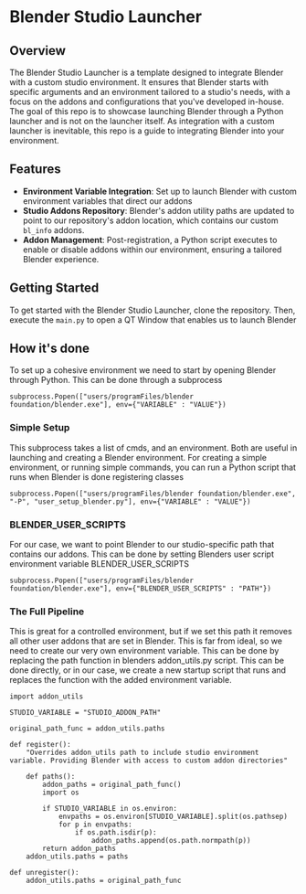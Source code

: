 # Blender Studio Launcher

## Overview
The Blender Studio Launcher is a template designed to integrate Blender with a custom studio environment. It ensures that Blender starts with specific arguments and an environment tailored to a studio's needs, with a focus on the addons and configurations that you've developed in-house. The goal of this repo is to showcase launching Blender through a Python launcher and is not on the launcher itself. As integration with a custom launcher is inevitable, this repo is a guide to integrating Blender into your environment. 

## Features
- **Environment Variable Integration**: Set up to launch Blender with custom environment variables that direct our addons
- **Studio Addons Repository**: Blender's addon utility paths are updated to point to our repository's addon location, which contains our custom `bl_info` addons.
- **Addon Management**: Post-registration, a Python script executes to enable or disable addons within our environment, ensuring a tailored Blender experience.

## Getting Started
To get started with the Blender Studio Launcher, clone the repository. Then, execute the `main.py` to open a QT Window that enables us to launch Blender

## How it's done
To set up a cohesive environment we need to start by opening Blender through Python. This can be done through a subprocess

```subprocess.Popen(["users/programFiles/blender foundation/blender.exe"], env={"VARIABLE" : "VALUE"})```

###  Simple Setup
This subprocess takes a list of cmds, and an environment. Both are useful in launching and creating a Blender environment. For creating a simple environment, or running simple commands, you can run a Python script that runs when Blender is done registering classes

```subprocess.Popen(["users/programFiles/blender foundation/blender.exe", "-P", "user_setup_blender.py"], env={"VARIABLE" : "VALUE"})```

### BLENDER_USER_SCRIPTS
For our case, we want to point Blender to our studio-specific path that contains our addons. This can be done by setting Blenders user script environment variable BLENDER_USER_SCRIPTS 

```subprocess.Popen(["users/programFiles/blender foundation/blender.exe"], env={"BLENDER_USER_SCRIPTS" : "PATH"})```

### The Full Pipeline
This is great for a controlled environment, but if we set this path it removes all other user addons that are set in Blender. This is far from ideal, so we need to create our very own environment variable. This can be done by replacing the path function in blenders addon_utils.py script. This can be done directly, or in our case, we create a new startup script that runs and replaces the function with the added environment variable.

```
import addon_utils

STUDIO_VARIABLE = "STUDIO_ADDON_PATH"

original_path_func = addon_utils.paths

def register():
    "Overrides addon_utils path to include studio environment variable. Providing Blender with access to custom addon directories"

    def paths():
        addon_paths = original_path_func()
        import os 

        if STUDIO_VARIABLE in os.environ:
            envpaths = os.environ[STUDIO_VARIABLE].split(os.pathsep)
            for p in envpaths:
                if os.path.isdir(p):
                    addon_paths.append(os.path.normpath(p))
        return addon_paths
    addon_utils.paths = paths

def unregister():
    addon_utils.paths = original_path_func
```
